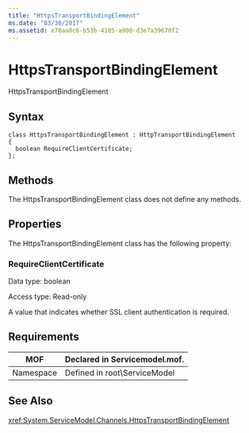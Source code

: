 ```yaml
---
title: "HttpsTransportBindingElement"
ms.date: "03/30/2017"
ms.assetid: e78aa8c6-b53b-4105-a900-d3e7a39670f2
---
```

# HttpsTransportBindingElement
HttpsTransportBindingElement  

## Syntax  

```  
class HttpsTransportBindingElement : HttpTransportBindingElement  
{  
  boolean RequireClientCertificate;  
};  
```  

## Methods  
 The HttpsTransportBindingElement class does not define any methods.  

## Properties  
 The HttpsTransportBindingElement class has the following property:  

### RequireClientCertificate  
 Data type: boolean  

 Access type: Read-only  

 A value that indicates whether SSL client authentication is required.  

## Requirements  


|MOF|Declared in Servicemodel.mof.|  
|---------|-----------------------------------|  
|Namespace|Defined in root\ServiceModel|  

## See Also  
 <xref:System.ServiceModel.Channels.HttpsTransportBindingElement>
